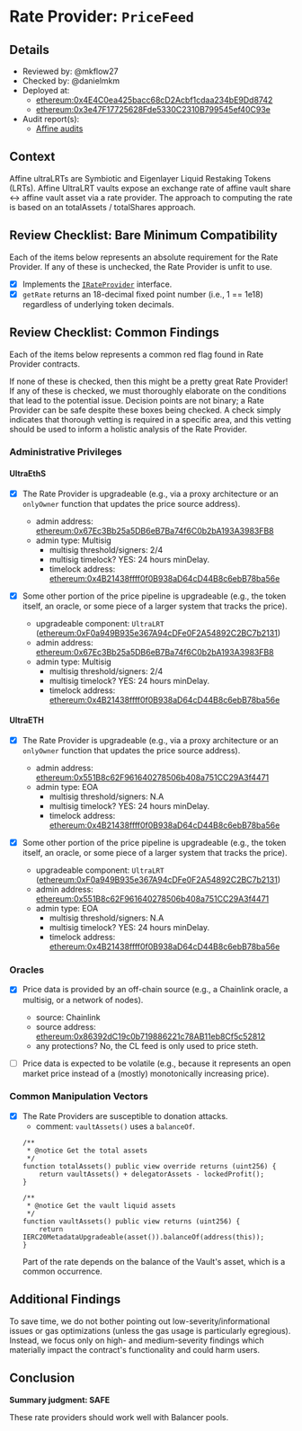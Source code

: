 # Rate Provider: `PriceFeed`

## Details
- Reviewed by: @mkflow27
- Checked by: @danielmkm
- Deployed at:
    - [ethereum:0x4E4C0ea425bacc68cD2Acbf1cdaa234bE9Dd8742](https://etherscan.io/address/0x4E4C0ea425bacc68cD2Acbf1cdaa234bE9Dd8742)
    - [ethereum:0x3e47F17725628Fde5330C2310B799545ef40C93e](https://etherscan.io/address/0x3e47F17725628Fde5330C2310B799545ef40C93e)
- Audit report(s):
    - [Affine audits](https://docs.affinedefi.com/security/audit-reports)

## Context
Affine ultraLRTs are Symbiotic and Eigenlayer Liquid Restaking Tokens (LRTs). Affine UltraLRT vaults expose an exchange rate of affine vault share <-> affine vault asset via a rate provider. The approach to computing the rate is based on an totalAssets / totalShares approach.

## Review Checklist: Bare Minimum Compatibility
Each of the items below represents an absolute requirement for the Rate Provider. If any of these is unchecked, the Rate Provider is unfit to use.

- [x] Implements the [`IRateProvider`](https://github.com/balancer/balancer-v2-monorepo/blob/bc3b3fee6e13e01d2efe610ed8118fdb74dfc1f2/pkg/interfaces/contracts/pool-utils/IRateProvider.sol) interface.
- [x] `getRate` returns an 18-decimal fixed point number (i.e., 1 == 1e18) regardless of underlying token decimals.

## Review Checklist: Common Findings
Each of the items below represents a common red flag found in Rate Provider contracts.

If none of these is checked, then this might be a pretty great Rate Provider! If any of these is checked, we must thoroughly elaborate on the conditions that lead to the potential issue. Decision points are not binary; a Rate Provider can be safe despite these boxes being checked. A check simply indicates that thorough vetting is required in a specific area, and this vetting should be used to inform a holistic analysis of the Rate Provider.

### Administrative Privileges

#### UltraEthS
- [x] The Rate Provider is upgradeable (e.g., via a proxy architecture or an `onlyOwner` function that updates the price source address). 
    - admin address: [ethereum:0x67Ec3Bb25a5DB6eB7Ba74f6C0b2bA193A3983FB8](https://etherscan.io/address/0x67Ec3Bb25a5DB6eB7Ba74f6C0b2bA193A3983FB8#code)
    - admin type: Multisig
        - multisig threshold/signers: 2/4
        - multisig timelock? YES: 24 hours minDelay. 
        - timelock address: [ethereum:0x4B21438ffff0f0B938aD64cD44B8c6ebB78ba56e](https://etherscan.io/address/0x4B21438ffff0f0B938aD64cD44B8c6ebB78ba56e)
       
- [x] Some other portion of the price pipeline is upgradeable (e.g., the token itself, an oracle, or some piece of a larger system that tracks the price).
    - upgradeable component: `UltraLRT` ([ethereum:0xF0a949B935e367A94cDFe0F2A54892C2BC7b2131](https://etherscan.io/address/0xF0a949B935e367A94cDFe0F2A54892C2BC7b2131))
    - admin address: [ethereum:0x67Ec3Bb25a5DB6eB7Ba74f6C0b2bA193A3983FB8](https://etherscan.io/address/0x67Ec3Bb25a5DB6eB7Ba74f6C0b2bA193A3983FB8#code)
    - admin type: Multisig
        - multisig threshold/signers: 2/4
        - multisig timelock? YES: 24 hours minDelay. 
        - timelock address: [ethereum:0x4B21438ffff0f0B938aD64cD44B8c6ebB78ba56e](https://etherscan.io/address/0x4B21438ffff0f0B938aD64cD44B8c6ebB78ba56e)

#### UltraETH
- [x] The Rate Provider is upgradeable (e.g., via a proxy architecture or an `onlyOwner` function that updates the price source address). 
    - admin address: [ethereum:0x551B8c62F961640278506b408a751CC29A3f4471](https://etherscan.io/address/0x551B8c62F961640278506b408a751CC29A3f4471)
    - admin type: EOA
        - multisig threshold/signers: N.A
        - multisig timelock? YES: 24 hours minDelay. 
        - timelock address: [ethereum:0x4B21438ffff0f0B938aD64cD44B8c6ebB78ba56e](https://etherscan.io/address/0x4B21438ffff0f0B938aD64cD44B8c6ebB78ba56e)
       
- [x] Some other portion of the price pipeline is upgradeable (e.g., the token itself, an oracle, or some piece of a larger system that tracks the price).
    - upgradeable component: `UltraLRT` ([ethereum:0xF0a949B935e367A94cDFe0F2A54892C2BC7b2131](https://etherscan.io/address/0xF0a949B935e367A94cDFe0F2A54892C2BC7b2131))
    - admin address: [ethereum:0x551B8c62F961640278506b408a751CC29A3f4471](https://etherscan.io/address/0x551B8c62F961640278506b408a751CC29A3f4471)
    - admin type: EOA
        - multisig threshold/signers: N.A
        - multisig timelock? YES: 24 hours minDelay. 
        - timelock address: [ethereum:0x4B21438ffff0f0B938aD64cD44B8c6ebB78ba56e](https://etherscan.io/address/0x4B21438ffff0f0B938aD64cD44B8c6ebB78ba56e)


### Oracles
- [x] Price data is provided by an off-chain source (e.g., a Chainlink oracle, a multisig, or a network of nodes).
    - source: Chainlink 
    - source address: [ethereum:0x86392dC19c0b719886221c78AB11eb8Cf5c52812](https://etherscan.io/address/0x86392dC19c0b719886221c78AB11eb8Cf5c52812)
    - any protections? No, the CL feed is only used to price steth.

- [ ] Price data is expected to be volatile (e.g., because it represents an open market price instead of a (mostly) monotonically increasing price).

### Common Manipulation Vectors
- [x] The Rate Providers are susceptible to donation attacks.
    - comment: `vaultAssets()` uses a `balanceOf`.
    ```solidity
    /**
     * @notice Get the total assets
     */
    function totalAssets() public view override returns (uint256) {
        return vaultAssets() + delegatorAssets - lockedProfit();
    }

    /**
     * @notice Get the vault liquid assets
     */
    function vaultAssets() public view returns (uint256) {
        return IERC20MetadataUpgradeable(asset()).balanceOf(address(this));
    }
    ```
    Part of the rate depends on the balance of the Vault's asset, which is a common occurrence.

## Additional Findings
To save time, we do not bother pointing out low-severity/informational issues or gas optimizations (unless the gas usage is particularly egregious). Instead, we focus only on high- and medium-severity findings which materially impact the contract's functionality and could harm users.

## Conclusion
**Summary judgment: SAFE**

These rate providers should work well with Balancer pools.  
